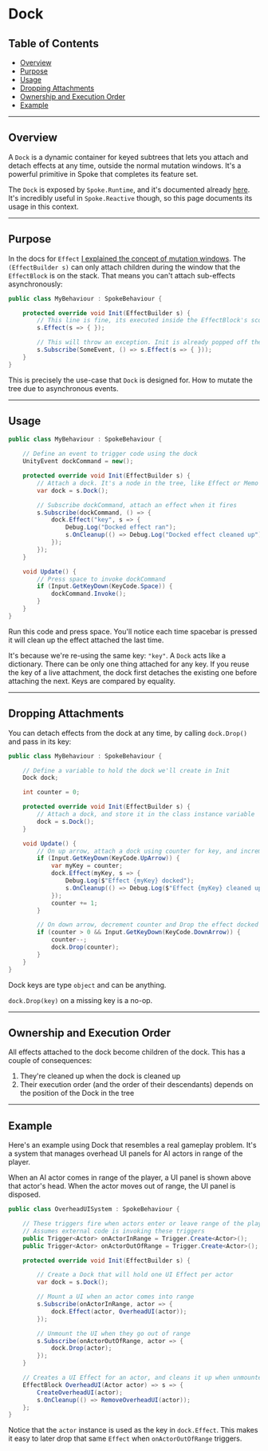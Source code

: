 # Dock

## Table of Contents

- [Overview](#overview)
- [Purpose](#purpose)
- [Usage](#usage)
- [Dropping Attachments](#dropping-attachments)
- [Ownership and Execution Order](#ownership-and-execution-order)
- [Example](#example)

---

## Overview

A `Dock` is a dynamic container for keyed subtrees that lets you attach and detach effects at any time, outside the normal mutation windows. It's a powerful primitive in Spoke that completes its feature set.

The `Dock` is exposed by `Spoke.Runtime`, and it's documented already [here](./00_SpokeRuntime.md#dock). It's incredibly useful in `Spoke.Reactive` though, so this page documents its usage in this context.

---

## Purpose

In the docs for `Effect` [I explained the concept of mutation windows](./04_Effect.md#mutation-windows). The `(EffectBuilder s)` can only attach children during the window that the `EffectBlock` is on the stack. That means you can't attach sub-effects asynchronously:

```cs
public class MyBehaviour : SpokeBehaviour {

    protected override void Init(EffectBuilder s) {
        // This line is fine, its executed inside the EffectBlock's scope
        s.Effect(s => { });

        // This will throw an exception. Init is already popped off the stack when SomeEvent fires
        s.Subscribe(SomeEvent, () => s.Effect(s => { }));
    }
}
```

This is precisely the use-case that `Dock` is designed for. How to mutate the tree due to asynchronous events.

---

## Usage

```cs
public class MyBehaviour : SpokeBehaviour {

    // Define an event to trigger code using the dock
    UnityEvent dockCommand = new();

    protected override void Init(EffectBuilder s) {
        // Attach a dock. It's a node in the tree, like Effect or Memo
        var dock = s.Dock();

        // Subscribe dockCommand, attach an effect when it fires
        s.Subscribe(dockCommand, () => {
            dock.Effect("key", s => {
                Debug.Log("Docked effect ran");
                s.OnCleanup(() => Debug.Log("Docked effect cleaned up"));
            });
        });
    }

    void Update() {
        // Press space to invoke dockCommand
        if (Input.GetKeyDown(KeyCode.Space)) {
            dockCommand.Invoke();
        }
    }
}
```

Run this code and press space. You'll notice each time spacebar is pressed it will clean up the effect attached the last time.

It's because we're re-using the same key: `"key"`. A `Dock` acts like a dictionary. There can be only one thing attached for any key. If you reuse the key of a live attachment, the dock first detaches the existing one before attaching the next. Keys are compared by equality.

---

## Dropping Attachments

You can detach effects from the dock at any time, by calling `dock.Drop()` and pass in its key:

```cs
public class MyBehaviour : SpokeBehaviour {

    // Define a variable to hold the dock we'll create in Init
    Dock dock;

    int counter = 0;

    protected override void Init(EffectBuilder s) {
        // Attach a dock, and store it in the class instance variable
        dock = s.Dock();
    }

    void Update() {
        // On up arrow, attach a dock using counter for key, and increment counter
        if (Input.GetKeyDown(KeyCode.UpArrow)) {
            var myKey = counter;
            dock.Effect(myKey, s => {
                Debug.Log($"Effect {myKey} docked");
                s.OnCleanup(() => Debug.Log($"Effect {myKey} cleaned up"));
            });
            counter += 1;
        }

        // On down arrow, decrement counter and Drop the effect docked at that key
        if (counter > 0 && Input.GetKeyDown(KeyCode.DownArrow)) {
            counter--;
            dock.Drop(counter);
        }
    }
}
```

Dock keys are type `object` and can be anything.

`dock.Drop(key)` on a missing key is a no-op.

---

## Ownership and Execution Order

All effects attached to the dock become children of the dock. This has a couple of consequences:

1. They're cleaned up when the dock is cleaned up
2. Their execution order (and the order of their descendants) depends on the position of the Dock in the tree

---

## Example

Here's an example using Dock that resembles a real gameplay problem. It's a system that manages overhead UI panels for AI actors in range of the player.

When an AI actor comes in range of the player, a UI panel is shown above that actor's head. When the actor moves out of range, the UI panel is disposed.

```csharp
public class OverheadUISystem : SpokeBehaviour {

    // These triggers fire when actors enter or leave range of the player
    // Assumes external code is invoking these triggers
    public Trigger<Actor> onActorInRange = Trigger.Create<Actor>();
    public Trigger<Actor> onActorOutOfRange = Trigger.Create<Actor>();

    protected override void Init(EffectBuilder s) {

        // Create a Dock that will hold one UI Effect per actor
        var dock = s.Dock();

        // Mount a UI when an actor comes into range
        s.Subscribe(onActorInRange, actor => {
            dock.Effect(actor, OverheadUI(actor));
        });

        // Unmount the UI when they go out of range
        s.Subscribe(onActorOutOfRange, actor => {
            dock.Drop(actor);
        });
    }

    // Creates a UI Effect for an actor, and cleans it up when unmounted
    EffectBlock OverheadUI(Actor actor) => s => {
        CreateOverheadUI(actor);
        s.OnCleanup(() => RemoveOverheadUI(actor));
    };
}
```

Notice that the `actor` instance is used as the key in `dock.Effect`.
This makes it easy to later drop that same `Effect` when `onActorOutOfRange` triggers.
